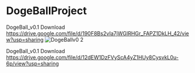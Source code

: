 # DogeBallProject
DogeBall_v0.1 Download
https://drive.google.com/file/d/190F8Bs2vIa7jWGlRHGr_FAPZ1DkLH_42/view?usp=sharing
![DogeBallv0 2](https://user-images.githubusercontent.com/40349929/128156094-ac833c30-c4d9-4e72-a91f-90b12731c523.png)

DogeBall_v0.1 Download
https://drive.google.com/file/d/12dEW1DzFVyScA4yZ1HUy8CysvkL0u-6p/view?usp=sharing
